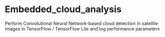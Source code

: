 # Embedded_cloud_analysis
Perform Convolutional Neural Network-based cloud detection in satellite images in TensorFlow / TensorFlow Lite and log performance parameters
